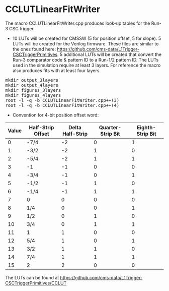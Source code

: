 CCLUTLinearFitWriter
====================

The macro CCLUTLinearFitWriter.cpp produces look-up tables for the Run-3 CSC trigger.

* 10 LUTs will be created for CMSSW (5 for position offset, 5 for slope). 5 LUTs will be created for the Verilog firmware. These  files are similar to the ones found here: https://github.com/cms-data/L1Trigger-CSCTriggerPrimitives. 5 additional LUTs will be created that convert the Run-3 comparator code & pattern ID to a Run-1/2 pattern ID. The LUTs used in the simulation require at least 3 layers. For reference the macro also produces fits with at least four layers.

<PRE>
mkdir output_3layers
mkdir output_4layers
mkdir figures_3layers
mkdir figures_4layers
root -l -q -b CCLUTLinearFitWriter.cpp++(3)
root -l -q -b CCLUTLinearFitWriter.cpp++(4)
</PRE>

* Convention for 4-bit position offset word:

| Value | Half-Strip Offset  | Delta Half-Strip  | Quarter-Strip Bit  | Eighth-Strip Bit |
|-------|--------------------|-------------------|--------------------|------------------|
|   0   |   -7/4             |   -2              |   0                |   1              |
|   1   |   -3/2             |   -2              |   1                |   0              |
|   2   |   -5/4             |   -2              |   1                |   1              |
|   3   |   -1               |   -1              |   0                |   0              |
|   4   |   -3/4             |   -1              |   0                |   1              |
|   5   |   -1/2             |   -1              |   1                |   0              |
|   6   |   -1/4             |   -1              |   1                |   1              |
|   7   |   0                |   0               |   0                |   0              |
|   8   |   1/4              |   0               |   0                |   1              |
|   9   |   1/2              |   0               |   1                |   0              |
|   10  |   3/4              |   0               |   1                |   1              |
|   11  |   1                |   1               |   0                |   0              |
|   12  |   5/4              |   1               |   0                |   1              |
|   13  |   3/2              |   1               |   1                |   0              |
|   14  |   7/4              |   1               |   1                |   1              |
|   15  |   2                |   2               |   0                |   0              |

The LUTs can be found at https://github.com/cms-data/L1Trigger-CSCTriggerPrimitives/CCLUT